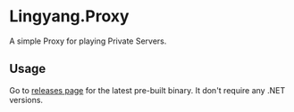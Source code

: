# Lingyang.Proxy

A simple Proxy for playing Private Servers.

## Usage

Go to [releases page](https://github.com/Deuteriunt/Danheng.Proxy/releases) for the latest pre-built binary. It don't require any .NET versions.
